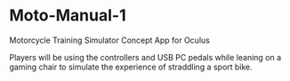# Moto-Manual-1

Motorcycle Training Simulator Concept App for Oculus

Players will be using the controllers and USB PC pedals while leaning on a gaming chair to simulate the experience of straddling a sport bike.

